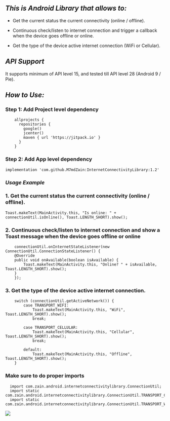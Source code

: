 ## *This is Android Library that allows to:*


* Get the current status the current connectivity (online / offline).
	
* Continuous check/listen to internet connection and trigger a callback when the device goes offline or online.
	
* Get the type of the device active internet connection (WiFi or Cellular).


## *API Support*

It supports minimum of API level 15, and tested till API level 28 (Android 9 / Pie).
  
  
## *How to Use:*
  
### Step 1: Add Project level dependency
```  
    allprojects {
      repositories {
        google()
        jcenter()
        maven { url 'https://jitpack.io' }
      }
    }
```

### Step 2: Add App level dependency

```
implementation 'com.github.M7mdZain:InternetConnectivityLibrary:1.2'
```     
     
### *Usage Example*
  
  
###     1. Get the current status the current connectivity (online / offline).

```
Toast.makeText(MainActivity.this, "Is online: " + connectionUtil.isOnline(), Toast.LENGTH_SHORT).show();
 ```	    


###     2. Continuous check/listen to internet connection and show a Toast message when the device goes offline or online

```
    connectionUtil.onInternetStateListener(new ConnectionUtil.ConnectionStateListener() {
	@Override
	public void onAvailable(boolean isAvailable) {
	    Toast.makeText(MainActivity.this, "Online? " + isAvailable, Toast.LENGTH_SHORT).show();
	}
    });
```

###     3. Get the type of the device active internet connection.

```
	switch (connectionUtil.getActiveNetwork()) {
		case TRANSPORT_WIFI:
		    Toast.makeText(MainActivity.this, "WiFi", Toast.LENGTH_SHORT).show();
		    break;

		case TRANSPORT_CELLULAR:
		    Toast.makeText(MainActivity.this, "Cellular", Toast.LENGTH_SHORT).show();
		    break;

		default:
		    Toast.makeText(MainActivity.this, "Offline", Toast.LENGTH_SHORT).show();
	}
```

### Make sure to do proper imports
```
  import com.zain.android.internetconnectivitylibrary.ConnectionUtil;
  import static com.zain.android.internetconnectivitylibrary.ConnectionUtil.TRANSPORT_CELLULAR;
  import static com.zain.android.internetconnectivitylibrary.ConnectionUtil.TRANSPORT_WIFI;
```

<img src="https://imgur.com/a169U5R"/>
